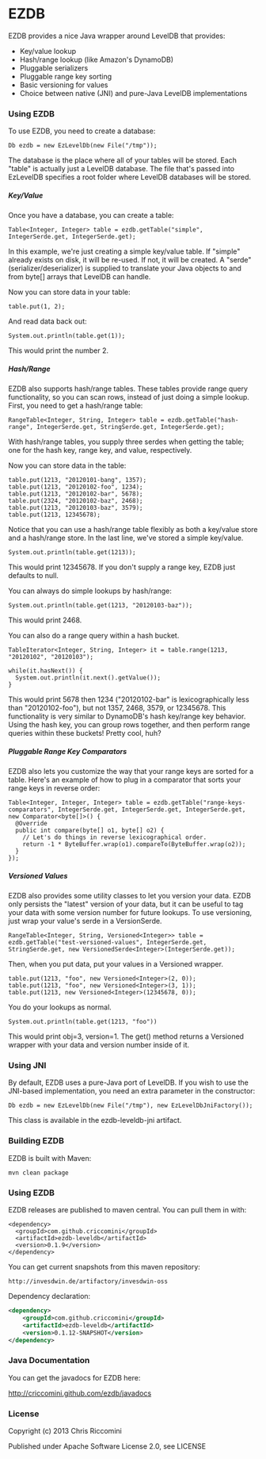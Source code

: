 # EZDB

EZDB provides a nice Java wrapper around LevelDB that provides:

* Key/value lookup
* Hash/range lookup (like Amazon's DynamoDB)
* Pluggable serializers
* Pluggable range key sorting
* Basic versioning for values
* Choice between native (JNI) and pure-Java LevelDB implementations

### Using EZDB

To use EZDB, you need to create a database:

    Db ezdb = new EzLevelDb(new File("/tmp"));

The database is the place where all of your tables will be stored. Each "table" is actually just a LevelDB database. The file that's passed into EzLevelDB specifies a root folder where LevelDB databases will be stored.

##### Key/Value

Once you have a database, you can create a table:

    Table<Integer, Integer> table = ezdb.getTable("simple", IntegerSerde.get, IntegerSerde.get);

In this example, we're just creating a simple key/value table. If "simple" already exists on disk, it will be re-used. If not, it will be created. A "serde" (serializer/deserializer) is supplied to translate your Java objects to and from byte[] arrays that LevelDB can handle.

Now you can store data in your table:

    table.put(1, 2);

And read data back out:

    System.out.println(table.get(1));

This would print the number 2.

##### Hash/Range

EZDB also supports hash/range tables. These tables provide range query functionality, so you can scan rows, instead of just doing a simple lookup. First, you need to get a hash/range table:

    RangeTable<Integer, String, Integer> table = ezdb.getTable("hash-range", IntegerSerde.get, StringSerde.get, IntegerSerde.get);

With hash/range tables, you supply three serdes when getting the table; one for the hash key, range key, and value, respectively.

Now you can store data in the table:

    table.put(1213, "20120101-bang", 1357);
    table.put(1213, "20120102-foo", 1234);
    table.put(1213, "20120102-bar", 5678);
    table.put(2324, "20120102-baz", 2468);
    table.put(1213, "20120103-baz", 3579);
    table.put(1213, 12345678);

Notice that you can use a hash/range table flexibly as both a key/value store and a hash/range store. In the last line, we've stored a simple key/value. 

    System.out.println(table.get(1213));

This would print 12345678. If you don't supply a range key, EZDB just defaults to null.

You can always do simple lookups by hash/range:

    System.out.println(table.get(1213, "20120103-baz"));

This would print 2468.

You can also do a range query within a hash bucket.

    TableIterator<Integer, String, Integer> it = table.range(1213, "20120102", "20120103");
    
    while(it.hasNext()) {
      System.out.println(it.next().getValue());
    }

This would print 5678 then 1234 ("20120102-bar" is lexicographically less than "20120102-foo"), but not 1357, 2468, 3579, or 12345678. This functionality is very similar to DynamoDB's hash key/range key behavior. Using the hash key, you can group rows together, and then perform range queries within these buckets! Pretty cool, huh?

##### Pluggable Range Key Comparators

EZDB also lets you customize the way that your range keys are sorted for a table. Here's an example of how to plug in a comparator that sorts your range keys in reverse order:

    Table<Integer, Integer, Integer> table = ezdb.getTable("range-keys-comparators", IntegerSerde.get, IntegerSerde.get, IntegerSerde.get, new Comparator<byte[]>() {
      @Override
      public int compare(byte[] o1, byte[] o2) {
        // Let's do things in reverse lexicographical order.
        return -1 * ByteBuffer.wrap(o1).compareTo(ByteBuffer.wrap(o2));
      }
    });

##### Versioned Values

EZDB also provides some utility classes to let you version your data. EZDB only persists the "latest" version of your data, but it can be useful to tag your data with some version number for future lookups. To use versioning, just wrap your value's serde in a VersionSerde.

    RangeTable<Integer, String, Versioned<Integer>> table = ezdb.getTable("test-versioned-values", IntegerSerde.get, StringSerde.get, new VersionedSerde<Integer>(IntegerSerde.get));

Then, when you put data, put your values in a Versioned wrapper.

    table.put(1213, "foo", new Versioned<Integer>(2, 0));
    table.put(1213, "foo", new Versioned<Integer>(3, 1));
    table.put(1213, new Versioned<Integer>(12345678, 0));

You do your lookups as normal.

    System.out.println(table.get(1213, "foo"))

This would print obj=3, version=1. The get() method returns a Versioned wrapper with your data and version number inside of it.

### Using JNI

By default, EZDB uses a pure-Java port of LevelDB. If you wish to use the JNI-based implementation, you need an extra parameter in the constructor:

    Db ezdb = new EzLevelDb(new File("/tmp"), new EzLevelDbJniFactory());

This class is available in the ezdb-leveldb-jni artifact.

### Building EZDB

EZDB is built with Maven:

    mvn clean package

### Using EZDB

EZDB releases are published to maven central. You can pull them in with:

    <dependency>
      <groupId>com.github.criccomini</groupId>
      <artifactId>ezdb-leveldb</artifactId>
      <version>0.1.9</version>
    </dependency>

You can get current snapshots from this maven repository:
```
http://invesdwin.de/artifactory/invesdwin-oss
```

Dependency declaration:
```xml
<dependency>
	<groupId>com.github.criccomini</groupId>
	<artifactId>ezdb-leveldb</artifactId>
	<version>0.1.12-SNAPSHOT</version>
</dependency>
```

### Java Documentation

You can get the javadocs for EZDB here:

http://criccomini.github.com/ezdb/javadocs

### License

Copyright (c) 2013 Chris Riccomini

Published under Apache Software License 2.0, see LICENSE
